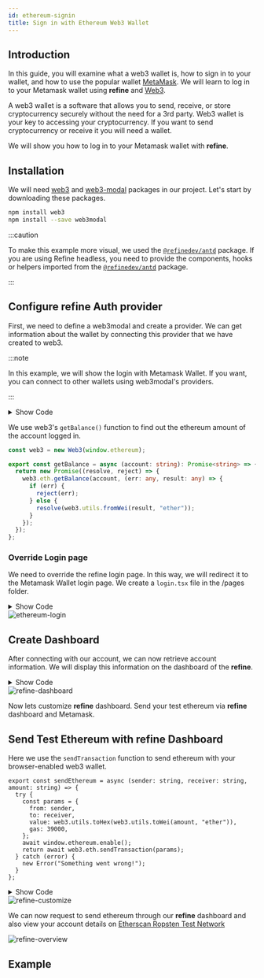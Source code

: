 ```yaml
---
id: ethereum-signin
title: Sign in with Ethereum Web3 Wallet
---
```


## Introduction

In this guide, you will examine what a web3 wallet is, how to sign in to your wallet, and how to use the popular wallet [MetaMask](https://metamask.io/). We will learn to log in to your Metamask wallet using **refine** and [Web3](https://web3js.readthedocs.io/en/v1.5.2/).

A web3 wallet is a software that allows you to send, receive, or store cryptocurrency securely without the need for a 3rd party. Web3 wallet is your key to accessing your cryptocurrency. If you want to send cryptocurrency or receive it you will need a wallet.

We will show you how to log in to your Metamask wallet with **refine**.

## Installation

We will need [web3](https://github.com/ChainSafe/web3.js) and [web3-modal](https://github.com/web3modal/web3modal) packages in our project. Let's start by downloading these packages.

```bash
npm install web3
npm install --save web3modal
```

:::caution

To make this example more visual, we used the [`@refinedev/antd`](https://github.com/refinedev/refine/tree/master/packages/refine-antd) package. If you are using Refine headless, you need to provide the components, hooks or helpers imported from the [`@refinedev/antd`](https://github.com/refinedev/refine/tree/master/packages/refine-antd) package.

:::

## Configure refine Auth provider

First, we need to define a web3modal and create a provider. We can get information about the wallet by connecting this provider that we have created to web3.

:::note

In this example, we will show the login with Metamask Wallet. If you want, you can connect to other wallets using web3modal's providers.

:::

<details>
<summary>Show Code</summary>
<p>

```tsx title="/src/authprovider.ts"
import { AuthBindings } from "@refinedev/core";
import Web3 from "web3";
import Web3Modal from "web3modal";

import { getBalance } from "./utility";

export const TOKEN_KEY = "refine-auth";

const providerOptions = {};
const web3Modal = new Web3Modal({
  cacheProvider: true,
  providerOptions,
});

let provider: any | null = null;

export const authProvider: AuthBindings = {
  login: async () => {
    if (window.ethereum) {
      provider = await web3Modal.connect();
      const web3 = new Web3(provider);
      const accounts = await web3.eth.getAccounts();
      localStorage.setItem(TOKEN_KEY, accounts[0]);
      return {
        success: true,
        redirectTo: "/",
      };
    } else {
      return {
        success: false,
        error: new Error("Not set ethereum wallet or invalid. You need to install Metamask"),
      };
    }
  },
  logout: async () => {
    localStorage.removeItem(TOKEN_KEY);
    if (provider && provider.close) {
      await provider.close;

      provider = null;
      await web3Modal.clearCachedProvider();
    }
    return {
      success: true,
      redirectTo: "/login",
    };
  },
  onError: async (error) => {
    console.error(error);
    return { error };
  },
  check: async () => {
    const token = localStorage.getItem(TOKEN_KEY);
    if (token) {
      return {
        authenticated: true,
      };
    }

    return {
      authenticated: false,
      redirectTo: "/login",
      logout: true,
    };
  },
  getPermissions: async () => null,
  getIdentity: async () => {
    const address = localStorage.getItem(TOKEN_KEY);
    if (!address) {
      return null;
    }

    const balance = await getBalance(address);

    return {
      address,
      balance,
    };
  },
};
```

</p>
</details>

We use web3's `getBalance()` function to find out the ethereum amount of the account logged in.

```ts title="src/utility.ts"
const web3 = new Web3(window.ethereum);

export const getBalance = async (account: string): Promise<string> => {
  return new Promise((resolve, reject) => {
    web3.eth.getBalance(account, (err: any, result: any) => {
      if (err) {
        reject(err);
      } else {
        resolve(web3.utils.fromWei(result, "ether"));
      }
    });
  });
};
```

### Override Login page​

We need to override the refine login page. In this way, we will redirect it to the Metamask Wallet login page. We create a `login.tsx` file in the /pages folder.

<details>
<summary>Show Code</summary>
<p>

```tsx title="/src/page/login.tsx"
import { Layout, Button, Space, Typography } from "antd";
import { ThemedTitleV2 } from "@refinedev/antd";
// highlight-next-line
import { useLogin } from "@refinedev/core";

export const Login: React.FC = () => {
  // highlight-next-line
  const { mutate: login, isLoading } = useLogin();

  return (
    <Layout
      style={{
        height: "100vh",
        justifyContent: "center",
        alignItems: "center",
      }}
    >
      <Space direction="vertical" align="center" size="large">
        <ThemedTitleV2
          collapsed={false}
          wrapperStyles={{
            fontSize: "22px",
          }}
        />
        <Button type="primary" size="middle" loading={isLoading} onClick={() => login({})}>
          Sign in with Ethereum
        </Button>
        <Typography.Text type="secondary">Powered by Auth0</Typography.Text>
      </Space>
    </Layout>
  );
};
```

</p>
</details>

<img src="https://refine.ams3.cdn.digitaloceanspaces.com/website/static/img/guides-and-concepts/web3/login-min.gif" alt="ethereum-login" className="border border-gray-200 rounded" />

## Create Dashboard

After connecting with our account, we can now retrieve account information. We will display this information on the dashboard of the **refine**.

<details>
<summary>Show Code</summary>
<p>

```tsx title="src/pages/dashboard.tsx"
import React from "react";
import { useGetIdentity } from "@refinedev/core";
import { useModal } from "@refinedev/antd";
import { Row, Col, Card, Typography, Space, Button, Modal, Form, Input } from "antd";

const { Text } = Typography;

export const DashboardPage: React.FC = () => {
  const { data, isLoading } = useGetIdentity<{
    address: string;
    balance: string;
  }>();

  return (
    <Row gutter={24}>
      <Col span={12}>
        <Card
          title="Ethereum Public ID"
          style={{ height: "150px", borderRadius: "15px" }}
          headStyle={{ textAlign: "center" }}
        >
          <Space align="center" direction="horizontal">
            <Text>{isLoading ? "loading" : data?.address}</Text>
          </Space>
        </Card>
      </Col>
      <Col span={8}>
        <Card
          title="Account Balance"
          style={{ height: "150px", borderRadius: "15px" }}
          headStyle={{ textAlign: "center" }}
        >
          <Text>{`${isLoading ? "loading" : data?.balance} Ether`}</Text>
        </Card>
      </Col>
    </Row>
  );
};
```

</p>
</details>

<img src="https://refine.ams3.cdn.digitaloceanspaces.com/website/static/img/guides-and-concepts/web3/dashboard.jpg" alt="refine-dashboard" className="border border-gray-200 rounded" />

Now lets customize **refine** dashboard. Send your test ethereum via **refine** dashboard and Metamask.

## Send Test Ethereum with refine Dashboard

Here we use the `sendTransaction` function to send ethereum with your browser-enabled web3 wallet.

```tsx title="src/utility.ts"
export const sendEthereum = async (sender: string, receiver: string, amount: string) => {
  try {
    const params = {
      from: sender,
      to: receiver,
      value: web3.utils.toHex(web3.utils.toWei(amount, "ether")),
      gas: 39000,
    };
    await window.ethereum.enable();
    return await web3.eth.sendTransaction(params);
  } catch (error) {
    new Error("Something went wrong!");
  }
};
```

<details>
<summary>Show Code</summary>
<p>

```tsx title="src/pages/dashboard.tsx"
import React, { useState } from "react";
import { useGetIdentity } from "@refinedev/core";
import { useModal } from "@refinedev/antd";
import { Row, Col, Card, Typography, Space, Button, Modal, Form, Input, notification } from "antd";

import { sendEthereum } from "../utility";

const { Text } = Typography;

export const DashboardPage: React.FC = () => {
  const { data, isLoading } = useGetIdentity<{
    address: string;
    balance: string;
  }>();
  const { modalProps, show, close } = useModal();
  const [form] = Form.useForm();
  const [loading, setLoading] = useState(false);

  const handleModal = async (values: any) => {
    setLoading(true);
    const tx: any | undefined = await sendEthereum(data?.address!!, values.receiver, values.amount);
    const status = tx ? tx.status : undefined;
    setLoading(false);

    if (status) {
      close();
      notification["success"]({
        message: "Transaction Success",
        description: "Transaction successful you can check on Etherscan.io",
      });
    } else {
      notification["warning"]({
        message: "Transaction Failed",
        description: "Transaction failed try again",
      });
    }
  };

  return (
    <>
      <Row gutter={24}>
        <Col span={12}>
          <Card
            title="Ethereum Public ID"
            style={{ height: "150px", borderRadius: "15px" }}
            headStyle={{ textAlign: "center" }}
          >
            <Space align="center" direction="horizontal">
              <Text>{isLoading ? "loading" : data?.address}</Text>
            </Space>
          </Card>
        </Col>
        <Col span={8}>
          <Card
            title="Account Balance"
            style={{ height: "150px", borderRadius: "15px" }}
            headStyle={{ textAlign: "center" }}
          >
            <Text>{`${isLoading ? "loading" : data?.balance} Ether`}</Text>
          </Card>
        </Col>
        <Col span={12}>
          <Button style={{ maxWidth: 300, marginTop: 24 }} type="primary" size="large" onClick={() => show()}>
            Send Ethereum
          </Button>
          <Button
            style={{ maxWidth: 300, marginTop: 24, marginLeft: 12 }}
            type="primary"
            size="large"
            href={`https://ropsten.etherscan.io/address/${data?.address}`}
          >
            View on Etherscan
          </Button>
        </Col>
      </Row>
      <Modal
        {...modalProps}
        okText={"Send"}
        title={"Send Test Ethereum via Ropsten Chain"}
        onOk={form.submit}
        okButtonProps={{ loading: loading }}
      >
        <Form layout="vertical" onFinish={handleModal} form={form}>
          <Form.Item name="receiver" label="Receiver Public Address">
            <Input />
          </Form.Item>
          <Form.Item name="amount" label="Amaount Ether">
            <Input />
          </Form.Item>
        </Form>
      </Modal>
    </>
  );
};
```

</p>
</details>

<img src="https://refine.ams3.cdn.digitaloceanspaces.com/website/static/img/guides-and-concepts/web3/customize.jpg" alt="refine-customize" className="border border-gray-200 rounded" />

We can now request to send ethereum through our **refine** dashboard and also view your account details on [Etherscan Ropsten Test Network](https://ropsten.etherscan.io/)

<img src="https://refine.ams3.cdn.digitaloceanspaces.com/website/static/img/guides-and-concepts/web3/overview-min.gif" alt="refine-overview" className="border border-gray-200 rounded" />

## Example

<CodeSandboxExample path="with-web3" />
